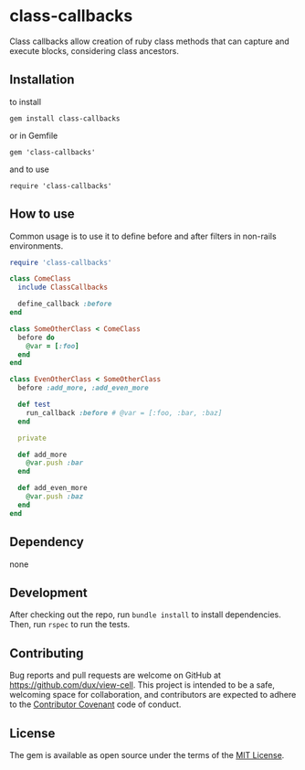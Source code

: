 # class-callbacks

Class callbacks allow creation of ruby class methods that can capture and execute blocks, considering class ancestors.

## Installation

to install

`gem install class-callbacks`

or in Gemfile

`gem 'class-callbacks'`

and to use

`require 'class-callbacks'`

## How to use

Common usage is to use it to define before and after filters in non-rails environments.

```ruby
require 'class-callbacks'

class ComeClass
  include ClassCallbacks

  define_callback :before
end

class SomeOtherClass < ComeClass
  before do
    @var = [:foo]
  end
end

class EvenOtherClass < SomeOtherClass
  before :add_more, :add_even_more

  def test
    run_callback :before # @var = [:foo, :bar, :baz]
  end

  private

  def add_more
    @var.push :bar
  end

  def add_even_more
    @var.push :baz
  end
end

```


## Dependency

none

## Development

After checking out the repo, run `bundle install` to install dependencies. Then, run `rspec` to run the tests.

## Contributing

Bug reports and pull requests are welcome on GitHub at https://github.com/dux/view-cell.
This project is intended to be a safe, welcoming space for collaboration, and contributors are expected to adhere to the
[Contributor Covenant](http://contributor-covenant.org) code of conduct.

## License

The gem is available as open source under the terms of the [MIT License](https://opensource.org/licenses/MIT).
